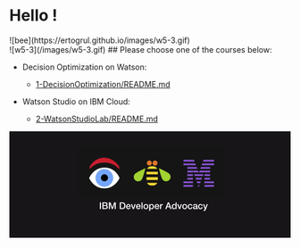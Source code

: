 # Hello !
    

<div align=”center”> ![bee](https://ertogrul.github.io/images/w5-3.gif)

</div>
![w5-3](/images/w5-3.gif)    
## Please choose one of the courses below:

     
+ Decision Optimization on Watson:
  + [1-DecisionOptimization/README.md](1-DecisionOptimizationWorkshop/README.md)

+ Watson Studio on IBM Cloud:    
  + [2-WatsonStudioLab/README.md](2-WatsonStudioWorkshop/README.md)    


![w5-2](/images/w5-2.png)
<div align=”center”> 

</div>